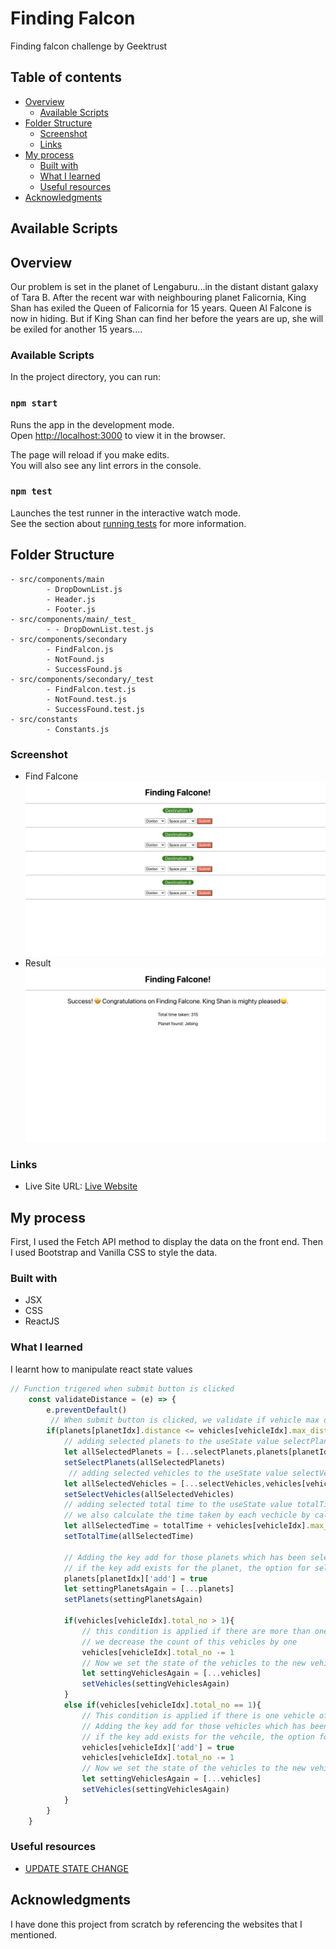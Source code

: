 # Finding Falcon
Finding falcon challenge by Geektrust

## Table of contents

- [Overview](#overview)
  - [Available Scripts](#available-scripts)
- [Folder Structure](#folder-structure)
  - [Screenshot](#screenshot)
  - [Links](#links)
- [My process](#my-process)
  - [Built with](#built-with)
  - [What I learned](#what-i-learned)
  - [Useful resources](#useful-resources)
- [Acknowledgments](#acknowledgments)

## Available Scripts



## Overview

Our problem is set in the planet of Lengaburu...in the distant distant galaxy of Tara B. After the recent war with neighbouring planet Falicornia, King Shan has exiled the Queen of Falicornia for 15 years.
Queen Al Falcone is now in hiding. But if King Shan can find her before the years are up, she will be exiled for another 15 years....

### Available Scripts

In the project directory, you can run:

### `npm start`

Runs the app in the development mode.\
Open [http://localhost:3000](http://localhost:3000) to view it in the browser.

The page will reload if you make edits.\
You will also see any lint errors in the console.

### `npm test`

Launches the test runner in the interactive watch mode.\
See the section about [running tests](https://facebook.github.io/create-react-app/docs/running-tests) for more information.

## Folder Structure

    - src/components/main
            - DropDownList.js
            - Header.js
            - Footer.js
    - src/components/main/_test_   
            - - DropDownList.test.js     
    - src/components/secondary        
            - FindFalcon.js
            - NotFound.js
            - SuccessFound.js
    - src/components/secondary/_test 
            - FindFalcon.test.js
            - NotFound.test.js
            - SuccessFound.test.js         
    - src/constants
            - Constants.js    

### Screenshot

- Find Falcone 
  ![](images/image1.png)
- Result
  ![](images/image2.png)


### Links

- Live Site URL: [Live Website](https://kurosakicoder.github.io/ReactAlbums)

## My process

First, I used the Fetch API method to display the data on the front end. Then I used Bootstrap and Vanilla CSS to style the data.

### Built with

- JSX
- CSS
- ReactJS

### What I learned

I learnt how to manipulate react state values 

```js
// Function trigered when submit button is clicked
    const validateDistance = (e) => {
        e.preventDefault()
         // When submit button is clicked, we validate if vehicle max distance is greater than planet distance
        if(planets[planetIdx].distance <= vehicles[vehicleIdx].max_distance){
            // adding selected planets to the useState value selectPlanets
            let allSelectedPlanets = [...selectPlanets,planets[planetIdx].name]
            setSelectPlanets(allSelectedPlanets)
             // adding selected vehicles to the useState value selectVehicles
            let allSelectedVehicles = [...selectVehicles,vehicles[vehicleIdx].name]
            setSelectVehicles(allSelectedVehicles)
            // adding selected total time to the useState value totalTime
            // we also calculate the time taken by each vechicle by calculating distance/speed
            let allSelectedTime = totalTime + vehicles[vehicleIdx].max_distance/vehicles[vehicleIdx].speed;
            setTotalTime(allSelectedTime)

            // Adding the key add for those planets which has been selected
            // if the key add exists for the planet, the option for selecting this planets becomes disabled
            planets[planetIdx]['add'] = true
            let settingPlanetsAgain = [...planets]
            setPlanets(settingPlanetsAgain)
 
            if(vehicles[vehicleIdx].total_no > 1){
                // this condition is applied if there are more than one vehicle of the same type
                // we decrease the count of this vehicles by one
                vehicles[vehicleIdx].total_no -= 1  
                // Now we set the state of the vehicles to the new vehicles value   
                let settingVehiclesAgain = [...vehicles]
                setVehicles(settingVehiclesAgain)
            }
            else if(vehicles[vehicleIdx].total_no == 1){
                // This condition is applied if there is one vehicle of a particular type
                // Adding the key add for those vehicles which has been selected
                // if the key add exists for the vehcile, the option for selecting this vehicle becomes disabled
                vehicles[vehicleIdx]['add'] = true
                vehicles[vehicleIdx].total_no -= 1
                // Now we set the state of the vehicles to the new vehicles value 
                let settingVehiclesAgain = [...vehicles]
                setVehicles(settingVehiclesAgain)      
            }
        }        
    }
```

### Useful resources

- [UPDATE STATE CHANGE](https://stackoverflow.com/questions/55987953/how-do-i-update-states-onchange-in-an-array-of-object-in-react-hooks)

## Acknowledgments

I have done this project from scratch by referencing the websites that I mentioned.
